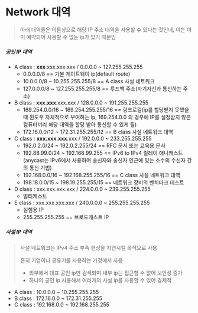 # Network 대역

> 아래 대역들은 이론상으로 해당 IP 주소 대역을 사용할 수 있다는 것인데, 이는 이미 예약되어 사용할 수 없는 ip가 있기 때문임

##### 공인 IP 대역

- A class : <b>xxx</b>.xxx.xxx.xxx / 0.0.0.0 ~ 127.255.255.255
  - 0.0.0.0/8 == 기본 게이트웨이 ip(default route)
  - 10.0.0.0/8 ~ 10.255.255.255/8 == A class 사설 네트워크
  - 127.0.0.0/8 ~ 127.255.255.255/8 == 루프백 주소(자기자신과 통신하는 주소)
- B class : <b>xxx.xxx</b>.xxx.xxx / 128.0.0.0 ~ 191.255.255.255
  - 169.254.0.0/16 ~ 169.254.255.255/16 == 링크로컬(ip를 할당받지 못했을 때 윈도우 자체적으로 부여하는 ip, 169.254.0.0 의 경우에 IP를 설정받지 않은 컴퓨터끼리 해당 대역을 할당 받아 통신할 수 있게 됨)
  - 172.16.0.0/12 ~ 172.31.255.255/12 == B class 사설 네트워크 대역
- C class : <b>xxx.xxx.xxx</b>.xxx / 192.0.0.0 ~ 233.255.255.255
  - 192.0.2.0/24 ~ 192.0.2.255/24 == RFC 문서 또는 교육용 문서
  - 192.88.99.0/24 ~ 192.168.99.255 == IPv6 to IPv4 릴레이 애니캐스트(anycast는 IPv6에서 사용하며 송신자와 송신자 인근에 있는 소수의 수신자 간의 통신 기법)
  - 192.168.0.0/16 ~ 192.168.255.255/16 == C class 사설 네트워크 대역
  - 198.18.0.0/15 ~ 198.19.255.255/15 == 네트워크 장비의 벤치마크 테스트
- D class : xxx.xxx.xxx.xxx / 224.0.0.0 ~ 239.255.255.255
  - 멀티캐스트
- E class : xxx.xxx.xxx.xxx / 240.0.0.0 ~ 255.255.255.255
  - 실험용 IP
  - 255.255.255.255 == 브로드캐스트 IP



##### 사설 IP 대역

> 사설 네트워크는 IPv4 주소 부족 현상을 지연시킬 목적으로 사용
>
> 흔히 기업이나 공유기를 사용하는 가정에서 사용
>
> - 외부에서 대표 공인 ip만 검색되며 내부 ip는 접근할 수 없어 보안성 증가
> - 하나의 공인 ip 사용해서 여러개의 사설 ip를 사용할 수 있어 경제적

- A class : 10.0.0.0 ~ 10.255.255.255
- B class : 172.16.0.0 ~ 172.31.255.255
- C class : 192.168.0.0 ~ 192.168.255.255



